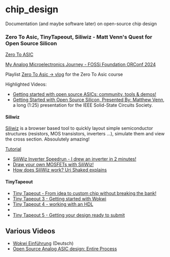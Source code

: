 # chip_design
Documentation (and maybe software later) on open-source chip design


### Zero To Asic, TinyTapeout, Siliwiz - Matt Venn's Quest for Open Source Silicon

[Zero To ASIC](https://www.zerotoasiccourse.com/)

[My Analog Microelectronics Journey - FOSSi Foundation ORConf 2024](https://youtu.be/DoFL6PPlErw)

Playlist [Zero To Asic -> vlog](https://youtube.com/playlist?list=PLyynFETmdQDR7jJD5HyqOr7Z7zSV5WQrZ) for the Zero To Asic course

Highlighted Videos:

- [Getting started with open source ASICs: community, tools & demos!](https://youtu.be/hSFUd7S2otE)
- [Getting Started with Open Source Silicon, Presented By: Matthew Venn](https://youtu.be/sJhgTTS-j5Y), a long (1:25) presentation for the 
IEEE Solid-State Circuits Society.

#### Siliwiz

[Siliwiz](https://app.siliwiz.com/) is a browser based tool to quickly layout simple semiconductor structures (resistors, MOS transistors, inverters ...), simulate them and view the cross section. Absoulutely amazing!

[Tutorial](https://tinytapeout.com/siliwiz)

- [SiliWiz Inverter Speedrun - I drew an inverter in 2 minutes!](https://youtu.be/vyZ2hKOeX0Y)
- [Draw your own MOSFETs with SiliWiz!](https://youtu.be/V9xCa4RNfCM)
- [How does SiliWiz work? Uri Shaked explains](https://youtu.be/sscRSCdGjJA)

#### TinyTapeout
- [Tiny Tapeout - From idea to custom chip without breaking the bank!](https://youtu.be/qVWq_XZko-M)
- [Tiny Tapeout 3 - Getting started with Wokwi](https://youtu.be/ZD9jvSm50zM)
- [Tiny Tapeout 4 - working with an HDL](https://youtu.be/KbWb6xd9jFE)
- 
- [Tiny Tapeout 5 - Getting your design ready to submit](https://youtu.be/m62HLt4BjeA)

## Various Videos

- [Wokwi Einführung](https://youtu.be/QYf0AeeR2r8) (Deutsch)
- [Open Source Analog ASIC design: Entire Process](https://youtu.be/Eu_crbcBdNM)
